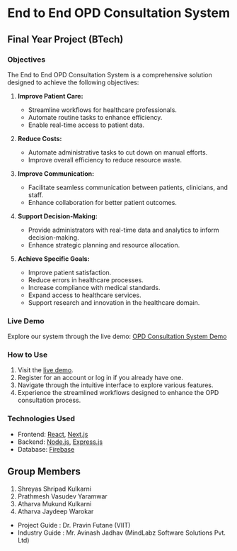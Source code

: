 # End to End OPD Consultation System

## Final Year Project (BTech)

### Objectives
The End to End OPD Consultation System is a comprehensive solution designed to achieve the following objectives:

1. **Improve Patient Care:**
   - Streamline workflows for healthcare professionals.
   - Automate routine tasks to enhance efficiency.
   - Enable real-time access to patient data.

2. **Reduce Costs:**
   - Automate administrative tasks to cut down on manual efforts.
   - Improve overall efficiency to reduce resource waste.

3. **Improve Communication:**
   - Facilitate seamless communication between patients, clinicians, and staff.
   - Enhance collaboration for better patient outcomes.

4. **Support Decision-Making:**
   - Provide administrators with real-time data and analytics to inform decision-making.
   - Enhance strategic planning and resource allocation.

5. **Achieve Specific Goals:**
   - Improve patient satisfaction.
   - Reduce errors in healthcare processes.
   - Increase compliance with medical standards.
   - Expand access to healthcare services.
   - Support research and innovation in the healthcare domain.

### Live Demo
Explore our system through the live demo: [OPD Consultation System Demo](https://opd-system.vercel.app/)

### How to Use
1. Visit the [live demo](https://opd-system.vercel.app/).
2. Register for an account or log in if you already have one.
3. Navigate through the intuitive interface to explore various features.
4. Experience the streamlined workflows designed to enhance the OPD consultation process.

### Technologies Used
- Frontend: [React](https://reactjs.org/), [Next.js](https://nextjs.org/)
- Backend: [Node.js](https://nodejs.org/), [Express.js](https://expressjs.com/)
- Database: [Firebase](https://firebase.google.com/)

## Group Members
1. Shreyas Shripad Kulkarni
2. Prathmesh Vasudev Yaramwar
3. Atharva Mukund Kulkarni
4. Atharva Jaydeep Warokar

- Project Guide : Dr. Pravin Futane (VIIT)
- Industry Guide : Mr. Avinash Jadhav (MindLabz Software Solutions Pvt. Ltd)


